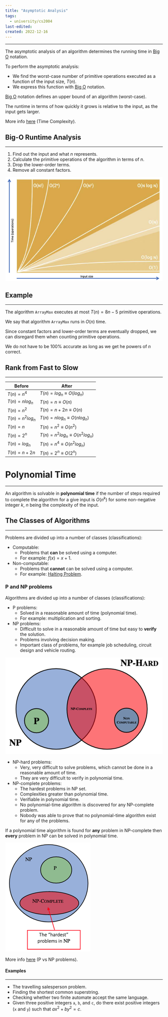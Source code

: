 ```yaml
---
title: "Asymptotic Analysis"
tags:
  - university/cs2004
last-edited:
created: 2022-12-16
---
```

---
The asymptotic analysis of an algorithm determines the running time in [Big O](notes/university/year2/cs2004/big-o-notation.md) notation.

To perform the asymptotic analysis:
- We find the worst-case number of primitive operations executed as a function of the input size, $T(n)$.
- We express this function with [Big O](notes/university/year2/cs2004/big-o-notation.md) notation.

[Big O](notes/university/year2/cs2004/big-o-notation.md) notation defines an upper bound of an algorithm (worst-case).

The runtime in terms of how quickly it grows is relative to the input, as the input gets larger.

More info [here](notes/university/year2/cs2004/time-complexity.md) (Time Complexity).

## Big-O Runtime Analysis
---
1. Find out the input and what $n$ represents.
2. Calculate the primitive operations of the algorithm in terms of $n$.
3. Drop the lower-order terms.
4. Remove all constant factors.

![|500](notes/images/Screenshot%202022-12-16%20at%2011.27.11.png)

## Example
---
The algorithm `ArrayMax` executes at most $T(n) = 8n - 5$ primitive operations.

We say that algorithm `ArrayMax` runs in $O(n)$ time.

Since constant factors and lower-order terms are eventually dropped, we can disregard them when counting primitive operations.

We do not have to be 100% accurate as long as we get he powers of $n$ correct.

## Rank from Fast to Slow
---
| Before       | After                          |
| ------------ | ------------------------------ |
| $T(n) = n^4$ | $T(n) = log_n \equiv O(log_n)$ |
| $T(n) = n log_n$ | $T(n) = n \equiv O(n)$ |
| $T(n) = n^2$ | $T(n) = n + 2n \equiv O(n)$ |
| $T(n) = n^2 log_n$ | $T(n) = n log_n \equiv O(n log_n)$ |
| $T(n) = n$ | $T(n) = n^2 \equiv O(n^2)$ |
| $T(n) = 2^n$ | $T(n) = n^2 log_n \equiv O(n^2 log_n)$ |
| $T(n) = log_n$ | $T(n) = n^4 \equiv O(n^2 log_n)$ |
| $T(n) = n + 2n$ | $T(n) = 2^n \equiv O(2^n)$ |

# Polynomial Time
---
An algorithm is solvable in **polynomial time** if the number of steps required to complete the algorithm for a give input  is $O(n^k)$ for some non-negative integer $k$, $n$ being the complexity of the input.

## The Classes of Algorithms
---
Problems are divided up into a number of classes (classifications):
- Computable:
    - Problems that **can** be solved using a computer.
    - For example: $f(x) = x + 1$.
- Non-computable:
    - Problems that **cannot** can be solved using a computer.
    - For example: [Halting Problem](notes/general/halting-problem.md).

### P and NP problems
Algorithms are divided up into a number of classes (classifications):
- P problems:
    - Solved in a reasonable amount of time (polynomial time).
    - For example: multiplication and sorting.
- NP problems:
    - Difficult to solve in a reasonable amount of time but easy to **verify** the solution.
    - Problems involving decision making.
    - Important class of problems, for example job scheduling, circuit design and vehicle routing.

![|400](notes/images/Screenshot%202022-12-16%20at%2011.40.36.png)

- NP-hard problems:
    - Very, very difficult to solve problems, which cannot be done in a reasonable amount of time.
    - They are very difficult to verify in polynomial time.
- NP-complete problems:
    - The hardest problems in NP set.
    - Complexities greater than polynomial time.
    - Verifiable in polynomial time.
    - No polynomial-time algorithm is discovered for any NP-complete problem.
    - Nobody was able to prove that no polynomial-time algorithm exist for any of the problems.

If a polynomial time algorithm is found for **any** problem in NP-complete then **every** problem in NP can be solved in polynomial time.

![|200](notes/images/Screenshot%202022-12-16%20at%2011.43.26.png)

More info [here](notes/general/p-vs-np.md) (P vs NP problems).

#### Examples
---
- The travelling salesperson problem.
- Finding the shortest common superstring.
- Checking whether two finite automate accept the same language.
- Given three positive integers `a`, `b`, and `c`, do there exist positive integers (`x` and `y`) such that $ax^2 + by^2 = c$.
